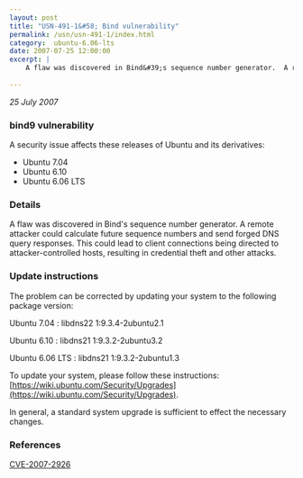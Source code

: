 ```yaml
---
layout: post
title: "USN-491-1&#58; Bind vulnerability"
permalink: /usn/usn-491-1/index.html
category:  ubuntu-6.06-lts
date: 2007-07-25 12:00:00
excerpt: |
    A flaw was discovered in Bind&#39;s sequence number generator.  A remote attacker could calculate future sequence numbers and send forged DNS query responses.  This could lead to client connections being directed to attacker-controlled hosts, resulting in credential theft and other attacks.
    
--- 
```

 
 

*25 July 2007*

### bind9 vulnerability

A security issue affects these releases of Ubuntu and its derivatives:

* Ubuntu 7.04
* Ubuntu 6.10
* Ubuntu 6.06 LTS

### Details

A flaw was discovered in Bind&#39;s sequence number generator. A remote attacker could calculate future sequence numbers and send forged DNS query responses. This could lead to client connections being directed to attacker-controlled hosts, resulting in credential theft and other attacks.

### Update instructions

The problem can be corrected by updating your system to the following package version:

Ubuntu 7.04
 : libdns22 <span>1:9.3.4-2ubuntu2.1</span>

Ubuntu 6.10
 : libdns21 <span>1:9.3.2-2ubuntu3.2</span>

Ubuntu 6.06 LTS
 : libdns21 <span>1:9.3.2-2ubuntu1.3</span>

To update your system, please follow these instructions: [https://wiki.ubuntu.com/Security/Upgrades](https://wiki.ubuntu.com/Security/Upgrades).

In general, a standard system upgrade is sufficient to effect the necessary changes.

### References

 
 [CVE-2007-2926](http://people.ubuntu.com/~ubuntu-security/cve/CVE-2007-2926)
 

